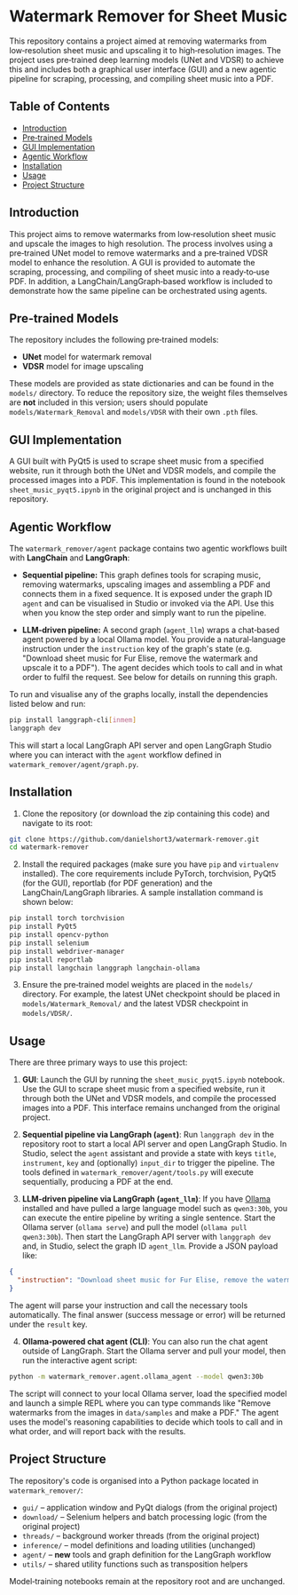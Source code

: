 # Watermark Remover for Sheet Music

This repository contains a project aimed at removing watermarks from low‑resolution sheet music and upscaling it to high‑resolution images.  The project uses pre‑trained deep learning models (UNet and VDSR) to achieve this and includes both a graphical user interface (GUI) and a new agentic pipeline for scraping, processing, and compiling sheet music into a PDF.

## Table of Contents

- [Introduction](#introduction)
- [Pre‑trained Models](#pre‑trained-models)
- [GUI Implementation](#gui-implementation)
- [Agentic Workflow](#agentic-workflow)
- [Installation](#installation)
- [Usage](#usage)
- [Project Structure](#project-structure)

## Introduction

This project aims to remove watermarks from low‑resolution sheet music and upscale the images to high resolution.  The process involves using a pre‑trained UNet model to remove watermarks and a pre‑trained VDSR model to enhance the resolution.  A GUI is provided to automate the scraping, processing, and compiling of sheet music into a ready‑to‑use PDF.  In addition, a LangChain/LangGraph‑based workflow is included to demonstrate how the same pipeline can be orchestrated using agents.

## Pre‑trained Models

The repository includes the following pre‑trained models:
- **UNet** model for watermark removal
- **VDSR** model for image upscaling

These models are provided as state dictionaries and can be found in the `models/` directory.  To reduce the repository size, the weight files themselves are **not** included in this version; users should populate `models/Watermark_Removal` and `models/VDSR` with their own `.pth` files.

## GUI Implementation

A GUI built with PyQt5 is used to scrape sheet music from a specified website, run it through both the UNet and VDSR models, and compile the processed images into a PDF.  This implementation is found in the notebook `sheet_music_pyqt5.ipynb` in the original project and is unchanged in this repository.

## Agentic Workflow

The `watermark_remover/agent` package contains two agentic workflows built with **LangChain** and **LangGraph**:

* **Sequential pipeline:** This graph defines tools for scraping music, removing watermarks, upscaling images and assembling a PDF and connects them in a fixed sequence.  It is exposed under the graph ID `agent` and can be visualised in Studio or invoked via the API.  Use this when you know the step order and simply want to run the pipeline.

* **LLM‑driven pipeline:** A second graph (`agent_llm`) wraps a chat‑based agent powered by a local Ollama model.  You provide a natural‑language instruction under the `instruction` key of the graph's state (e.g. "Download sheet music for Fur Elise, remove the watermark and upscale it to a PDF").  The agent decides which tools to call and in what order to fulfil the request.  See below for details on running this graph.

To run and visualise any of the graphs locally, install the dependencies listed below and run:

```bash
pip install langgraph-cli[inmem]
langgraph dev
```

This will start a local LangGraph API server and open LangGraph Studio where you can interact with the `agent` workflow defined in `watermark_remover/agent/graph.py`.

## Installation

1. Clone the repository (or download the zip containing this code) and navigate to its root:

```bash
git clone https://github.com/danielshort3/watermark-remover.git
cd watermark-remover
```

2. Install the required packages (make sure you have `pip` and `virtualenv` installed).  The core requirements include PyTorch, torchvision, PyQt5 (for the GUI), reportlab (for PDF generation) and the LangChain/LangGraph libraries.  A sample installation command is shown below:

```bash
pip install torch torchvision
pip install PyQt5
pip install opencv-python
pip install selenium
pip install webdriver-manager
pip install reportlab
pip install langchain langgraph langchain-ollama
```

3. Ensure the pre‑trained model weights are placed in the `models/` directory.  For example, the latest UNet checkpoint should be placed in `models/Watermark_Removal/` and the latest VDSR checkpoint in `models/VDSR/`.

## Usage

There are three primary ways to use this project:

1. **GUI**: Launch the GUI by running the `sheet_music_pyqt5.ipynb` notebook.  Use the GUI to scrape sheet music from a specified website, run it through both the UNet and VDSR models, and compile the processed images into a PDF.  This interface remains unchanged from the original project.

2. **Sequential pipeline via LangGraph (`agent`)**: Run `langgraph dev` in the repository root to start a local API server and open LangGraph Studio.  In Studio, select the `agent` assistant and provide a state with keys `title`, `instrument`, `key` and (optionally) `input_dir` to trigger the pipeline.  The tools defined in `watermark_remover/agent/tools.py` will execute sequentially, producing a PDF at the end.

3. **LLM‑driven pipeline via LangGraph (`agent_llm`)**: If you have [Ollama](https://ollama.ai/) installed and have pulled a large language model such as `qwen3:30b`, you can execute the entire pipeline by writing a single sentence.  Start the Ollama server (`ollama serve`) and pull the model (`ollama pull qwen3:30b`).  Then start the LangGraph API server with `langgraph dev` and, in Studio, select the graph ID `agent_llm`.  Provide a JSON payload like:

```json
{
  "instruction": "Download sheet music for Fur Elise, remove the watermark, upscale it and save it as a PDF"
}
```

The agent will parse your instruction and call the necessary tools automatically.  The final answer (success message or error) will be returned under the `result` key.

4. **Ollama‑powered chat agent (CLI)**: You can also run the chat agent outside of LangGraph.  Start the Ollama server and pull your model, then run the interactive agent script:

```bash
python -m watermark_remover.agent.ollama_agent --model qwen3:30b
```

The script will connect to your local Ollama server, load the specified model and launch a simple REPL where you can type commands like "Remove watermarks from the images in `data/samples` and make a PDF."  The agent uses the model's reasoning capabilities to decide which tools to call and in what order, and will report back with the results.

## Project Structure

The repository's code is organised into a Python package located in `watermark_remover/`:

- `gui/` – application window and PyQt dialogs (from the original project)
- `download/` – Selenium helpers and batch processing logic (from the original project)
- `threads/` – background worker threads (from the original project)
- `inference/` – model definitions and loading utilities (unchanged)
- `agent/` – **new** tools and graph definition for the LangGraph workflow
- `utils/` – shared utility functions such as transposition helpers

Model‑training notebooks remain at the repository root and are unchanged.